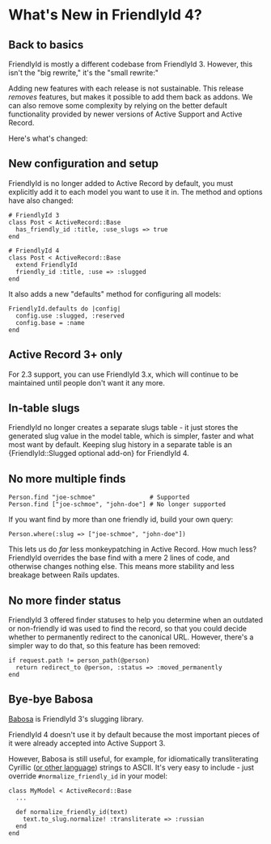 # What's New in FriendlyId 4?

## Back to basics

FriendlyId is mostly a different codebase from FriendlyId 3. However, this isn't
the "big rewrite," it's the "small rewrite:"

Adding new features with each release is not sustainable. This release *removes*
features, but makes it possible to add them back as addons. We can also remove
some complexity by relying on the better default functionality provided by newer
versions of Active Support and Active Record.

Here's what's changed:

## New configuration and setup

FriendlyId is no longer added to Active Record by default, you must explicitly
add it to each model you want to use it in. The method and options have also
changed:

    # FriendlyId 3
    class Post < ActiveRecord::Base
      has_friendly_id :title, :use_slugs => true
    end

    # FriendlyId 4
    class Post < ActiveRecord::Base
      extend FriendlyId
      friendly_id :title, :use => :slugged
    end

It also adds a new "defaults" method for configuring all models:

    FriendlyId.defaults do |config|
      config.use :slugged, :reserved
      config.base = :name
    end

## Active Record 3+ only

For 2.3 support, you can use FriendlyId 3.x, which will continue to be
maintained until people don't want it any more.

## In-table slugs

FriendlyId no longer creates a separate slugs table - it just stores the
generated slug value in the model table, which is simpler, faster and what most
want by default. Keeping slug history in a separate table is an
{FriendlyId::Slugged optional add-on} for FriendlyId 4.

## No more multiple finds

    Person.find "joe-schmoe"               # Supported
    Person.find ["joe-schmoe", "john-doe"] # No longer supported

If you want find by more than one friendly id, build your own query:

    Person.where(:slug => ["joe-schmoe", "john-doe"])

This lets us do *far* less monkeypatching in Active Record. How much less?
FriendlyId overrides the base find with a mere 2 lines of code, and otherwise
changes nothing else. This means more stability and less breakage between Rails
updates.

## No more finder status

FriendlyId 3 offered finder statuses to help you determine when an outdated
or non-friendly id was used to find the record, so that you could decide whether
to permanently redirect to the canonical URL. However, there's a simpler way to
do that, so this feature has been removed:

    if request.path != person_path(@person)
      return redirect_to @person, :status => :moved_permanently
    end

## Bye-bye Babosa

[Babosa](http://github.com/norman/babosa) is FriendlyId 3's slugging library.

FriendlyId 4 doesn't use it by default because the most important pieces of it
were already accepted into Active Support 3.

However, Babosa is still useful, for example, for idiomatically transliterating
Cyrillic ([or other
language](https://github.com/norman/babosa/tree/master/lib/babosa/transliterator))
strings to ASCII. It's very easy to include - just override
`#normalize_friendly_id` in your model:

    class MyModel < ActiveRecord::Base
      ...

      def normalize_friendly_id(text)
        text.to_slug.normalize! :transliterate => :russian
      end
    end
